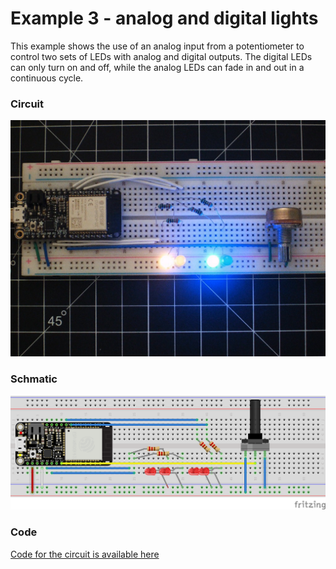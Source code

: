 # Example 3 - analog and digital lights

This example shows the use of an analog input from a potentiometer to control two sets of LEDs with analog and digital outputs.
The digital LEDs can only turn on and off, while the analog LEDs can fade in and out in a continuous cycle.

### Circuit
![circuit](https://github.com/BarakChamo/SVA-Smart-Objects/blob/main/w3-sensing-sense-making/examples/3-analog-digital-lights/WIN_20210131_00_07_01_Pro.jpg)

### Schmatic
![schematic](https://github.com/BarakChamo/SVA-Smart-Objects/blob/main/w3-sensing-sense-making/examples/3-analog-digital-lights/analog%20digital%20sine.png)

### Code
[Code for the circuit is available here](https://github.com/BarakChamo/SVA-Smart-Objects/blob/main/w3-sensing-sense-making/examples/3-analog-digital-lights/3-analog-digital-lights.ino)
